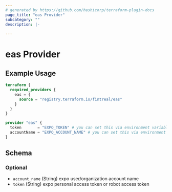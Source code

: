 ```yaml
---
# generated by https://github.com/hashicorp/terraform-plugin-docs
page_title: "eas Provider"
subcategory: ""
description: |-
  
---
```


# eas Provider



## Example Usage

```terraform
terraform {
  required_providers {
    eas = {
      source = "registry.terraform.io/fintreal/eas"
    }
  }
}

provider "eas" {
  token       = "EXPO_TOKEN" # you can set this via environment variable
  accountName = "EXPO_ACCOUNT_NAME" # you can set this via environment variable
}
```

<!-- schema generated by tfplugindocs -->
## Schema

### Optional

- `account_name` (String) expo user/organization account name
- `token` (String) expo personal access token or robot access token

